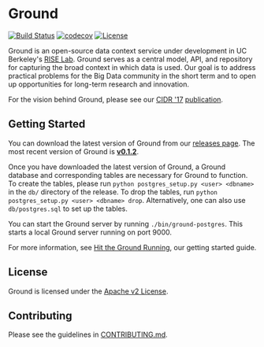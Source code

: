 # Ground

[![Build Status](https://travis-ci.org/ground-context/ground.svg?branch=master)](https://travis-ci.org/ground-context/ground)
[![codecov](https://codecov.io/gh/ground-context/ground/branch/master/graph/badge.svg)](https://codecov.io/gh/ground-context/ground)
[![License](https://img.shields.io/badge/license-Apache--2.0-blue.svg)](https://opensource.org/licenses/Apache-2.0)

Ground is an open-source data context service under development in UC Berkeley's [RISE Lab](https://rise.cs.berkeley.edu/). Ground serves as a central model, API, and repository for capturing the broad context in which data is used. Our goal is to address practical problems for the Big Data community in the short term and to open up opportunities for long-term research and innovation.

For the vision behind Ground, please see our [CIDR '17](http://cidrdb.org/cidr2017/) [publication](resources/docs/CIDR17.pdf).

## Getting Started
You can download the latest version of Ground from our [releases page](https://github.com/ground-context/ground/releases).
The most recent version of Ground is [**v0.1.2**](https://github.com/ground-context/ground/releases/tag/v0.1.2).

Once you have downloaded the latest version of Ground, a Ground database and corresponding tables are necessary for Ground to function.
To create the tables, please run `python postgres_setup.py <user> <dbname>` in the `db/` directory of the release.
To drop the tables, run `python postgres_setup.py <user> <dbname> drop`.
Alternatively, one can also use `db/postgres.sql` to set up the tables. 

You can start the Ground server by running `./bin/ground-postgres`.
This starts a local Ground server running on port 9000.

For more information, see [Hit the Ground Running](http://ground-context.org/wiki/), our getting started guide.

## License

Ground is licensed under the [Apache v2 License](https://www.apache.org/licenses/LICENSE-2.0).

## Contributing

Please see the guidelines in [CONTRIBUTING.md](CONTRIBUTING.md).
